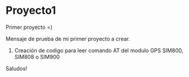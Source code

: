 # Proyecto1
Primer proyecto =)

Mensaje de prueba de mi primer proyecto a crear.

1. Creación de codigo para leer comando AT del modulo GPS SIM800, SIM808 o SIM900

Saludos!
